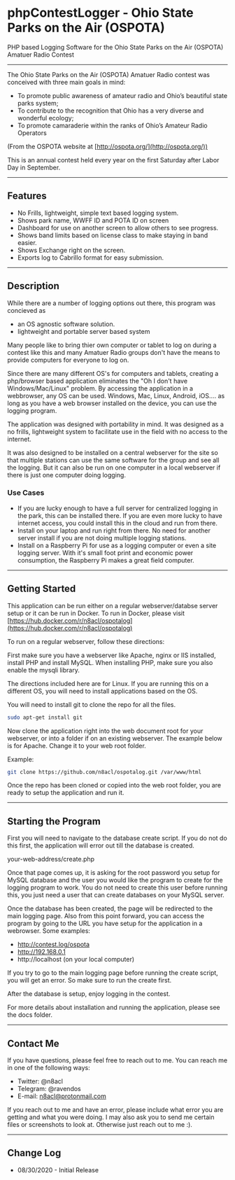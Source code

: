 # phpContestLogger - Ohio State Parks on the Air (OSPOTA)
PHP based Logging Software for the Ohio State Parks on the Air (OSPOTA) Amatuer Radio Contest

---

The Ohio State Parks on the Air (OSPOTA) Amatuer Radio contest was conceived with three main goals in mind:

- To promote public awareness of amateur radio and Ohio’s beautiful state parks system;
- To contribute to the recognition that Ohio has a very diverse and wonderful ecology;
- To promote camaraderie within the ranks of Ohio’s Amateur Radio Operators

(From the OSPOTA website at [http://ospota.org/](http://ospota.org/))

This is an annual contest held every year on the first Saturday after Labor Day in September.

---

## Features 
* No Frills, lightweight, simple text based logging system.
* Shows park name, WWFF ID and POTA ID on screen
* Dashboard for use on another screen to allow others to see progress.
* Shows band limits based on license class to make staying in band easier.
* Shows Exchange right on the screen.
* Exports log to Cabrillo format for easy submission.

---

## Description
While there are a number of logging options out there, this program was concieved as 
- an OS agnostic software solution. 
- lightweight and portable server based system

Many people like to bring thier own computer or tablet to log on during a contest like this and many Amatuer Radio groups don't have the means to provide computers for everyone to log on. 

Since there are many different OS's for computers and tablets, creating a php/browser based application eliminates the "Oh I don't have Windows/Mac/Linux" problem. By accessing the application in a webbrowser, any OS can be used. Windows, Mac, Linux, Android, iOS.... as long as you have a web browser installed on the device, you can use the logging program. 

The application was designed with portability in mind. It was designed as a no frills, lightweight system to facilitate use in the field with no access to the internet.

It was also designed to be installed on a central webserver for the site so that multiple stations can use the same software for the group and see all the logging. But it can also be run on one computer in a local webserver if there is just one computer doing logging.

### Use Cases
* If you are lucky enough to have a full server for centralized logging in the park, this can be installed there. If you are even more lucky to have internet access, you could install this in the cloud and run from there.
* Install on your laptop and run right from there. No need for another server install if you are not doing multiple logging stations.
* Install on a Raspberry Pi for use as a logging computer or even a site logging server. With it's small foot print and economic power consumption, the Raspberry Pi makes a great field computer.

---

## Getting Started

This application can be run either on a regular webserver/databse server setup or it can be run in Docker. To run in Docker, please visit [https://hub.docker.com/r/n8acl/ospotalog](https://hub.docker.com/r/n8acl/ospotalog)

To run on a regular webserver, follow these directions:

First make sure you have a webserver like Apache, nginx or IIS installed, install PHP and install MySQL. When installing PHP, make sure you also enable the mysqli library.

The directions included here are for Linux. If you are running this on a different OS, you will need to install applications based on the OS.

You will need to install git to clone the repo for all the files.

```bash
sudo apt-get install git
```

Now clone the application right into the web document root for your webserver, or into a folder if on an existing webserver. The example below is for Apache. Change it to your web root folder.

Example:
```bash
git clone https://github.com/n8acl/ospotalog.git /var/www/html
```

Once the repo has been cloned or copied into the web root folder, you are ready to setup the application and run it.

---

## Starting the Program

First you will need to navigate to the database create script. If you do not do this first, the application will error out till the database is created.

your-web-address/create.php

Once that page comes up, it is asking for the root password you setup for MySQL database and the user you would like the program to create for the logging program to work. You do not need to create this user before running this, you just need a user that can create databases on your MySQL server.

Once the database has been created, the page will be redirected to the main logging page. Also from this point forward, you can access the program by going to the URL you have setup for the application in a webrowser. Some examples:
* http://contest.log/ospota
* http://192.168.0.1
* http://localhost (on your local computer)

If you try to go to the main logging page before running the create script, you will get an error. So make sure to run the create first.

After the database is setup, enjoy logging in the contest.

For more details about installation and running the application, please see the docs folder.

---

## Contact Me
If you have questions, please feel free to reach out to me. You can reach me in one of the following ways:

- Twitter: @n8acl
- Telegram: @ravendos
- E-mail: n8acl@protonmail.com

If you reach out to me and have an error, please include what error you are getting and what you were doing. I may also ask you to send me certain files or screenshots to look at. Otherwise just reach out to me :).

---

## Change Log

* 08/30/2020 - Initial Release
